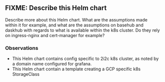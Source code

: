 ## FIXME: Describe this Helm chart

Describe more about this Helm chart. What are the assumptions made within it for
example, and what are the assumptions on basehub and daskhub with regards to
what is available within the k8s cluster. Do they rely on ingress-nginx and
cert-manager for example?

### Observations
- This Helm chart contains config specific to 2i2c k8s cluster, as noted by a
  domain name configured for grafana.
- This Helm chart contain a template creating a GCP specific k8s StorageClass
